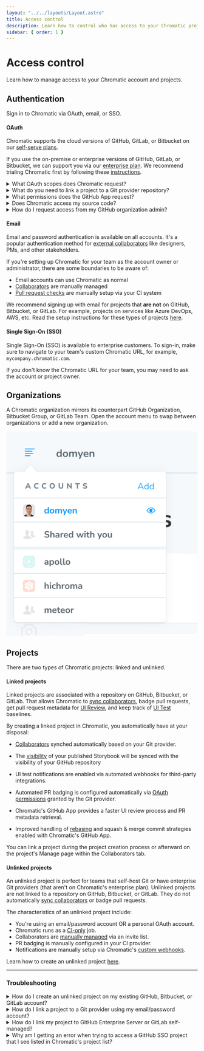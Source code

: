 ```yaml
---
layout: "../../layouts/Layout.astro"
title: Access control
description: Learn how to control who has access to your Chromatic project
sidebar: { order: 1 }
---
```


# Access control

Learn how to manage access to your Chromatic account and projects.

## Authentication

Sign in to Chromatic via OAuth, email, or SSO.

#### OAuth

Chromatic supports the cloud versions of GitHub, GitLab, or Bitbucket on our [self-serve plans](https://www.chromatic.com/pricing).

If you use the on-premise or enterprise versions of GitHub, GitLab, or Bitbucket, we can support you via our [enterprise plan](https://www.chromatic.com/pricing). We recommend trialing Chromatic first by following these [instructions](/docs/setup#demo-chromatic-unlinked).

<details>
    <summary>What OAuth scopes does Chromatic request?</summary>

Depending on your Git provider, Chromatic will request a set of OAuth scopes when you first sign in. Chromatic uses these permissions to enumerate your list of repositories, set PR statuses, and retrieve users for assignment to review. Chromatic will never read/write source code.

| Git provider                                                                                                                 | OAuth Scopes                                             |
| ---------------------------------------------------------------------------------------------------------------------------- | -------------------------------------------------------- |
| [GitHub](https://developer.github.com/apps/building-oauth-apps/understanding-scopes-for-oauth-apps/#available-scopes)        | `['user:email', 'read:user', 'read:org', 'repo:status']` |
| [GitLab](https://docs.gitlab.com/ee/user/profile/personal_access_tokens.html#limiting-scopes-of-a-personal-access-token)     | `['api']`                                                |
| [Bitbucket](https://confluence.atlassian.com/bitbucket/oauth-on-bitbucket-cloud-238027431.html#OAuthonBitbucketCloud-Scopes) | `['account', 'repository', 'pullrequest', 'webhook']`    |

</details>

<details>
    <summary>What do you need to link a project to a Git provider repository?</summary>

To link a project to a Git provider repository, you need:

- Membership in the organization that owns the repository.
- Write access to the repository, via one of the following roles:

| Git provider                                                                                                                                                                                                 | Role                                  |
| ------------------------------------------------------------------------------------------------------------------------------------------------------------------------------------------------------------ | ------------------------------------- |
| [GitHub](https://docs.github.com/en/organizations/managing-user-access-to-your-organizations-repositories/managing-repository-roles/repository-roles-for-an-organization#repository-roles-for-organizations) | `write`, `maintain`, or `admin`       |
| [GitLab](https://docs.gitlab.com/ee/user/permissions.html#project-members-permissions)                                                                                                                       | `developer`, `maintainer`, or `owner` |
| [Bitbucket](https://support.atlassian.com/bitbucket-cloud/docs/grant-repository-access-to-users-and-groups/)                                                                                                 | `admin`, or `write`                   |

</details>

<details>
    <summary>What permissions does the GitHub App request?</summary>

Chromatic's GitHub App enables [UI Review](/docs/review) for pull requests. We need additional permissions to access pull request information and add PR checks.

- ✅ Read access to metadata
- ✅ Read and write access to checks and pull requests
- ✅ Read access to organization members (for collaborators)
- 🔒 We do not request access to your code

</details>

<details>
  <summary>Does Chromatic access my source code?</summary>

No, Chromatic only uses the static Storybook build or Storybook source code (if the static build is not being used). The static build refers to a static web application that is generated from your Storybook that can be hosted by any web server.

**For unlinked projects:** Chromatic does not have access to your git provider

**For linked projects:** Chromatic requests data from your git provider without accessing your source code.

For Github, Chromatic only has access to repository metadata and merge request information.

However, GitLab and Bitbucket don't offer repository metadata and merge request information without full API access. Therefore, Chromatic has permission to access the source code on GitLab, but it doesn't actually access it.

</details>

<details>
    <summary>How do I request access from my GitHub organization admin?</summary>

Chromatic requests the minimum permissions needed to use the tool. With GitHub, we request permissions for "OAuth" and "GitHub app" respectively. This allows organizations to expand permissions incrementally as they use more features.

If your GitHub organization requires an admin to approve apps, you'll need to request access inside of Chromatic and track their status inside of GitHub (below).

1. **Chromatic OAuth app**: Enables GitHub sign-in. Track your access request [here](https://github.com/settings/connections/applications/495b5c3cb5ae140436a0).
2. **Chromatic.com app**: Enables [UI Review](/docs/review). Track your access request [here](https://github.com/apps/chromatic-com).

</details>

#### Email

Email and password authentication is available on all accounts. It's a popular authentication method for [external collaborators](/docs/collaborators#external-collaborators) like designers, PMs, and other stakeholders.

If you're setting up Chromatic for your team as the account owner or administrator, there are some boundaries to be aware of:

- Email accounts can use Chromatic as normal
- [Collaborators](/docs/collaborators) are manually managed
- [Pull request checks](/docs/ci#pull-request-checks) are manually setup via your CI system

We recommend signing up with email for projects that **are not** on GitHub, Bitbucket, or GitLab. For example, projects on services like Azure DevOps, AWS, etc. Read the setup instructions for these types of projects [here](/docs/setup#demo-chromatic-unlinked).

#### Single Sign-On (SSO)

Single Sign-On (SSO) is available to enterprise customers. To sign-in, make sure to navigate to your team's custom Chromatic URL, for example, `mycompany.chromatic.com`.

If you don't know the Chromatic URL for your team, you may need to ask the account or project owner.

## Organizations

A Chromatic organization mirrors its counterpart GitHub Organization, Bitbucket Group, or GitLab Team. Open the account menu to swap between organizations or add a new organization.

![Account menu](../../images/account-menu.png)

## Projects

There are two types of Chromatic projects: linked and unlinked.

#### Linked projects

Linked projects are associated with a repository on GitHub, Bitbucket, or GitLab. That allows Chromatic to [sync collaborators](/docs/collaborators#project-collaborators), badge pull requests, get pull request metadata for [UI Review](/docs/review), and keep track of [UI Test](/docs/test) baselines.

By creating a linked project in Chromatic, you automatically have at your disposal:

- [Collaborators](/docs/collaborators) synched automatically based on your Git provider.

- The [visibility](/docs/collaborators#visibility) of your published Storybook will be synced with the visibility of your GitHub repository

- UI test notifications are enabled via automated webhooks for third-party integrations.

- Automated PR badging is configured automatically via [OAuth permissions](#what-permissions-does-the-github-app-request) granted by the Git provider.

- Chromatic's GitHub App provides a faster UI review process and PR metadata retrieval.

- Improved handling of [rebasing](/docs/branching-and-baselines) and squash & merge commit strategies enabled with Chromatic's GitHub App.

You can link a project during the project creation process or afterward on the project's Manage page within the Collaborators tab.

#### Unlinked projects

An unlinked project is perfect for teams that self-host Git or have enterprise Git providers (that aren't on Chromatic's enterprise plan). Unlinked projects are not linked to a repository on GitHub, Bitbucket, or GitLab. They do not automatically [sync collaborators](/docs/collaborators#project-collaborators) or badge pull requests.

The characteristics of an unlinked project include:

- You're using an email/password account OR a personal OAuth account.
- Chromatic runs as a [CI-only](/docs/ci) job.
- Collaborators are [manually managed](/docs/collaborators#external-collaborators) via an invite list.
- PR badging is manually configured in your CI provider.
- Notifications are manually setup via Chromatic's [custom webhooks](/docs/integrations#custom-webhooks).

Learn how to create an unlinked project [here](/docs/setup#demo-chromatic-unlinked).

---

### Troubleshooting

<details>
<summary>How do I create an unlinked project on my existing GitHub, Bitbucket, or GitLab account?</summary>

- ❌ You can't create unlinked projects on GitHub org, Bitbucket workspace, or GitLab group connected accounts.
- ✅ You can create unlinked projects on personal GitHub, Bitbucket, or GitLab accounts.
- ✅ You can create unlinked projects on email/password accounts.

If your account is currently connected to a GitHub org, Bitbucket workspace, or GitLab group, you'll need to create a new email/password account to set up an unlinked project. Your teammates can access this account by sharing credentials (for example, with a password manager).

To share billing between an existing connected account and an email/password account, message us via in-app chat.

</details>

<details>
<summary>How do I link a project to a Git provider using my email/password account?</summary>

Email accounts are not connected to a Git provider by default. This means you can only create [unlinked projects](#unlinked-projects).

Follow these instructions to link your project to a Git provider:

1. Go to your profile (`/profile`) and connect to your Git provider.
2. Go to the project's Manage page » Collaborate tab.
3. Click to "sync collaborators with a Git repository".

This connects your Chromatic email/password account with your Git provider account, allowing you to set up a [linked project](#linked-projects).

Note: Your personal account must have access to the repository in order to connect in Chromatic. You may need to ask an administrator to grant you additional permissions.

</details>
<details>
<summary>How do I link my project to GitHub Enterprise Server or GitLab self-managed?</summary>

For Enterprise plans, we support connecting on-premise versions of GitHub Enterprise and GitLab. Please reach out to us via Support to get access.

You also need to have some information from your Git Provider setup ready

1. The URL to your Git Provider (e.g. https://chromatic.github.com, https://gitlab.custom.com)
2. The Name of Your Repository (e.g. chromatic/ux)
3. Access Token (See docs for [GitHub](https://docs.github.com/en/authentication/keeping-your-account-and-data-secure/managing-your-personal-access-tokens) and [GitLab](https://docs.gitlab.com/ee/user/project/settings/project_access_tokens.html))

Depending on your Git Provider, the relevant docs for creating an access token can be found below. When you create your token, please ensure that you enable the proper scopes.

| Git provider | Permission Scopes                                        |
| ------------ | -------------------------------------------------------- |
| GitHub       | `['user:email', 'read:user', 'read:org', 'repo:status']` |
| GitLab       | `['api']`                                                |

Once you have access and the prerequisite details, follow these instructions to link your project to GitHub Enterprise Server or GitLab self-managed:

1. Go to the manage (`/manage`) page for the app that you want to connect.
2. Click the Configure tab.
3. In the Connected Application section, find the "Sync project with a Git repository" area and click "Add on-prem Git Provider" to enter the details for your repository.
</details>

<details>
<summary>Why am I getting an error when trying to access a GitHub SSO project that I see listed in Chromatic's project list?</summary>

This error can occur when Chromatic isn't authorized for a GitHub organization that has SSO/SAML also configured. In order to grant access to a project, Chromatic uses that project's token and your account's GitHub token. During the login process for Chromatic you authenticate with GitHub and will be presented with a prompt inside of GitHub to authorize Chromatic for use in your organization.

You must click the **Authorize** button. If you don't click the **Authorize** button, but instead click the **Continue** button you will not be able to access the project in Chromatic. If the person that set up the project previously logged into Chromatic with their GitHub credential but never authorized Chromatic for their organization, their teammates will also encounter this issue.

</details>
